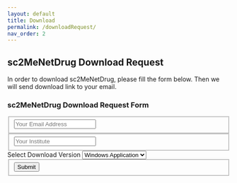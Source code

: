 ```yaml
---
layout: default
title: Download
permalink: /downloadRequest/
nav_order: 2
---
```


## sc2MeNetDrug Download Request

In order to download sc2MeNetDrug, please fill the form below. Then we will send download link to your email.

<div class="container">  
  <form id="contact"   action="https://formspree.io/mrgykwal"
  method="POST">
    <h3>sc2MeNetDrug Download Request Form</h3>
    <fieldset>
      <input name="email" placeholder="Your Email Address" type="email" tabindex="2" required>
    </fieldset>
    <fieldset>
      <input name="institute" placeholder="Your Institute" type="text" tabindex="3" required>
    </fieldset>
    <filedset>
      Select Download Version
      <select name="Download Version" id="exampleFormControlSelect1"  required="required">
        <option>Windows Application</option>
        <option>Mac Application</option>
        <option>Rstudio Version</option>
      </select>
    </filedset>
    <filedset>
    </filedset>
    <fieldset>
      <button  type="submit" id="contact-submit" data-submit="...Sending">Submit</button>
    </fieldset>
  </form>
</div>


